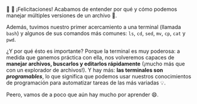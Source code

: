 :clap: :clap: ¡Felicitaciones! Acabamos de entender por qué y cómo podemos manejar múltiples versiones de un archivo :page_facing_up:.

Además, tuvimos nuestro primer acercamiento a una terminal (llamada `bash`) y algunos de sus comandos más comunes: `ls`, `cd`, `sed`, `mv`, `cp`, `cat` y `pwd`. 

¿Y por qué ésto es importante? Porque la terminal es muy poderosa: a medida que ganemos práctica con ella, nos volveremos capaces de **manejar archivos, buscarlos y editarlos rápidamente** (¡mucho más que con un explorador de archivos!). Y hay más: **las terminales son _programables_**, lo que significa que podemos usar nuestros conocimientos de programación para automatizar tareas de las más variadas :bulb:.    

Peero, vamos de a poco que aún hay mucho por aprender :smile:.


